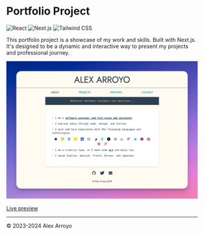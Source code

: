 # Portfolio Project

![React](https://img.shields.io/badge/-React-61DAFB?style=flat&logo=react&logoColor=white)
![Next.js](https://img.shields.io/badge/-Next.js-000000?style=flat&logo=next.js&logoColor=white)
![Tailwind CSS](https://img.shields.io/badge/-Tailwind_CSS-38B2AC?style=flat&logo=tailwind-css&logoColor=white)

This portfolio project is a showcase of my work and skills. Built with Next.js.
It's designed to be a dynamic and interactive way to present my projects and professional journey.

![Screenshot](src/screenshots/screenshot.png)

[Live preview](https://alexarroyo.vercel.app)

---

© 2023-2024 Alex Arroyo